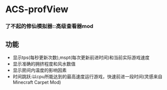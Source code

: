 # ACS-profView  

### 了不起的修仙模拟器::高级查看器mod  

## 功能

- 显示tps(每秒更新次数),mspt(每次更新前进时间)和当前实际游戏速度  
- 显示准确的拥挤程度和风水数值  
- 显示房间内温度的影响因素  
- 时间跳跃:以cpu所能达到的最高速度运行游戏，快速前进一段时间(灵感来自Minecraft Carpet Mod)  
